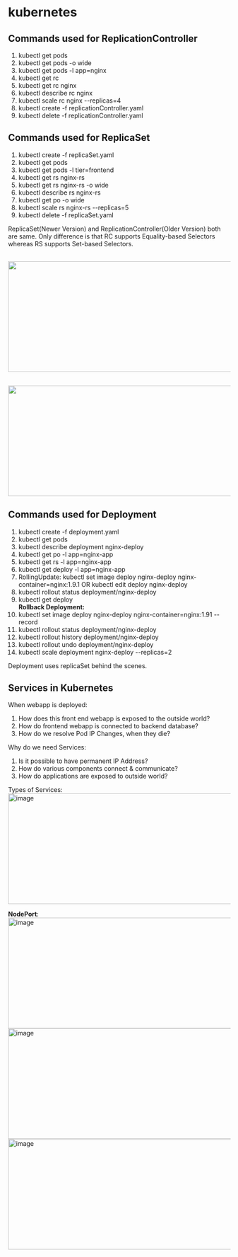 # kubernetes

Commands used for ReplicationController
-----------------------------------------
1. kubectl get pods
2. kubectl get pods -o wide
3. kubectl get pods -l app=nginx
4. kubectl get rc
5. kubectl get rc nginx
6. kubectl describe rc nginx
7. kubectl scale rc nginx --replicas=4
8. kubectl create -f replicationController.yaml
9. kubectl delete -f replicationController.yaml

Commands used for ReplicaSet
----------------------------
1. kubectl create -f replicaSet.yaml
2. kubectl get pods
3. kubectl get pods -l tier=frontend
4. kubectl get rs nginx-rs
5. kubectl get rs nginx-rs -o wide
6. kubectl describe rs nginx-rs
7. kubectl get po -o wide
8. kubectl scale rs nginx-rs --replicas=5
9. kubectl delete -f replicaSet.yaml


ReplicaSet(Newer Version) and ReplicationController(Older Version) both are same. Only difference is that RC supports Equality-based Selectors whereas RS supports Set-based Selectors.

<br/><img width="750" height="250" src="https://user-images.githubusercontent.com/19406666/159111099-b74a46a1-8de7-453d-a2b3-bd3e43687769.png">

<br/><img width="750" height="250" src="https://user-images.githubusercontent.com/19406666/159111162-a2ae69ec-2ce9-4ee4-9c79-c0f62408f509.png">



Commands used for Deployment
----------------------------
1. kubectl create -f deployment.yaml
2. kubectl get pods
3. kubectl describe deployment nginx-deploy
4. kubectl get po -l app=nginx-app
5. kubectl get rs -l app=nginx-app
6. kubectl get deploy -l app=nginx-app
7. RollingUpdate: kubectl set image deploy nginx-deploy nginx-container=nginx:1.9.1  OR kubectl edit deploy nginx-deploy
8. kubectl rollout status deployment/nginx-deploy
9. kubectl get deploy
</br>**Rollback Deployment:**
11. kubectl set image deploy nginx-deploy nginx-container=nginx:1.91 --record
12. kubectl rollout status deployment/nginx-deploy
13. kubectl rollout history deployment/nginx-deploy
14. kubectl rollout undo deployment/nginx-deploy
15. kubectl scale deployment nginx-deploy --replicas=2

Deployment uses replicaSet behind the scenes.


Services in Kubernetes
----------------------------
When webapp is deployed:
1. How does this front end webapp is exposed to the outside world?
2. How do frontend webapp is connected to backend database?
3. How do we resolve Pod IP Changes, when they die?

Why do we need Services:
1. Is it possible to have permanent IP Address?
2. How do various components connect & communicate?
3. How do applications are exposed to outside world?

Types of Services:
<br/><img width="750" height="250" alt="image" src="https://user-images.githubusercontent.com/19406666/161389127-74269447-e852-4835-bea3-03cfdceaa7a8.png">

**NodePort**:
<br/><img width="550" height="250" alt="image" src="https://user-images.githubusercontent.com/19406666/161582426-a91ae33a-0805-49d9-98a7-422d5135cd57.png">
<br/><img width="750" height="250" alt="image" src="https://user-images.githubusercontent.com/19406666/161582739-485f8932-594d-491b-90f0-c9e4fa141b05.png">
<br/><img width="750" height="250" alt="image" src="https://user-images.githubusercontent.com/19406666/161582810-9ac0da3a-0f49-48f5-9da9-481143ce8da3.png">


